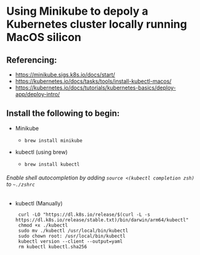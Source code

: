 # Using Minikube to depoly a Kubernetes cluster locally running MacOS silicon

## Referencing:

- https://minikube.sigs.k8s.io/docs/start/
- https://kubernetes.io/docs/tasks/tools/install-kubectl-macos/
- https://kubernetes.io/docs/tutorials/kubernetes-basics/deploy-app/deploy-intro/


## Install the following to begin:

- Minikube
    - `brew install minikube`

- kubectl (using brew)
    - `brew install kubectl`
###### Enable shell autocompletion by adding `source <(kubectl completion zsh)` to `~./zshrc`

- kubectl (Manually)
    ```
     curl -LO "https://dl.k8s.io/release/$(curl -L -s https://dl.k8s.io/release/stable.txt)/bin/darwin/arm64/kubectl"
     chmod +x ./kubectl
     sudo mv ./kubectl /usr/local/bin/kubectl
     sudo chown root: /usr/local/bin/kubectl
     kubectl version --client --output=yaml
     rm kubectl kubectl.sha256
    ```
